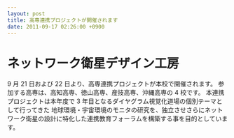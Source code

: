 ```yaml
---
layout: post
title: 高専連携プロジェクトが開催されます
date: 2011-09-17 02:26:00 +0900
---
```


# ネットワーク衛星デザイン工房
9 月 21 日および 22 日より、高専連携プロジェクトが本校で開催されます。
参加する高専は、高知高専、徳山高専、産技高専、沖縄高専の 4 校です。
本連携プロジェクトは本年度で 3 年目となるダイヤグラム視覚化道場の個別テーマとして行ってきた
地球環境・宇宙環境のモニタの研究を、独立させさらにネットワーク衛星の設計に特化した連携教育フォーラムを構築する事を目的としています。